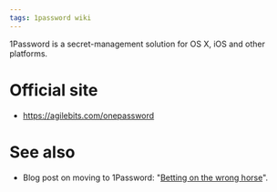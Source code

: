 ```yaml
---
tags: 1password wiki
---
```


1Password is a secret-management solution for OS X, iOS and other platforms.

# Official site

* https://agilebits.com/onepassword

# See also

* Blog post on moving to 1Password: "[Betting on the wrong horse](/blog/betting-on-the-wrong-horse)".

